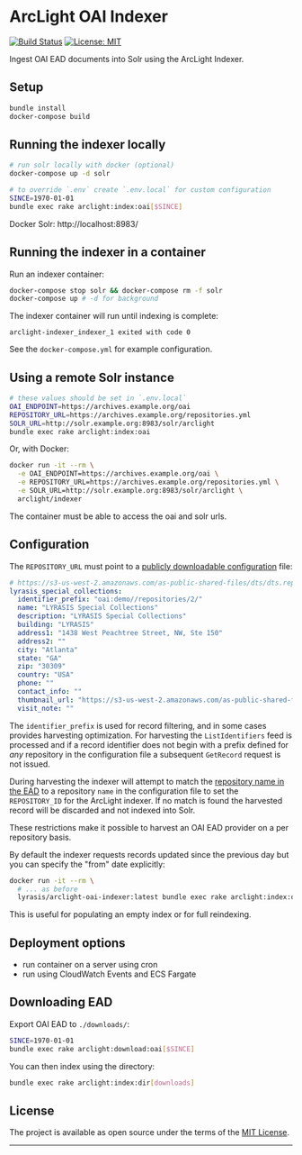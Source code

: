 # ArcLight OAI Indexer

[![Build Status](https://travis-ci.org/lyrasis/arclight-oai-indexer.svg?branch=master)](https://travis-ci.org/lyrasis/arclight-oai-indexer) [![License: MIT](https://img.shields.io/badge/license-MIT-blue.svg)](http://opensource.org/licenses/MIT)

Ingest OAI EAD documents into Solr using the ArcLight Indexer.

## Setup

```bash
bundle install
docker-compose build
```

## Running the indexer locally

```bash
# run solr locally with docker (optional)
docker-compose up -d solr

# to override `.env` create `.env.local` for custom configuration
SINCE=1970-01-01
bundle exec rake arclight:index:oai[$SINCE]
```

Docker Solr: http://localhost:8983/

## Running the indexer in a container

Run an indexer container:

```bash
docker-compose stop solr && docker-compose rm -f solr
docker-compose up # -d for background
```

The indexer container will run until indexing is complete:

`arclight-indexer_indexer_1 exited with code 0`

See the `docker-compose.yml` for example configuration.

## Using a remote Solr instance

```bash
# these values should be set in `.env.local`
OAI_ENDPOINT=https://archives.example.org/oai
REPOSITORY_URL=https://archives.example.org/repositories.yml
SOLR_URL=http://solr.example.org:8983/solr/arclight
bundle exec rake arclight:index:oai
```

Or, with Docker:

```bash
docker run -it --rm \
  -e OAI_ENDPOINT=https://archives.example.org/oai \
  -e REPOSITORY_URL=https://archives.example.org/repositories.yml \
  -e SOLR_URL=http://solr.example.org:8983/solr/arclight \
  arclight/indexer
```

The container must be able to access the oai and solr urls.

## Configuration

The `REPOSITORY_URL` must point to a [publicly downloadable configuration](https://github.com/projectblacklight/arclight/blob/master/spec/fixtures/config/repositories.yml) file:

```yml
# https://s3-us-west-2.amazonaws.com/as-public-shared-files/dts/dts.repo.yml
lyrasis_special_collections:
  identifier_prefix: "oai:demo//repositories/2/"
  name: "LYRASIS Special Collections"
  description: "LYRASIS Special Collections"
  building: "LYRASIS"
  address1: "1438 West Peachtree Street, NW, Ste 150"
  address2: ""
  city: "Atlanta"
  state: "GA"
  zip: "30309"
  country: "USA"
  phone: ""
  contact_info: ""
  thumbnail_url: "https://s3-us-west-2.amazonaws.com/as-public-shared-files/dts/dts.logo.png"
  visit_note: ""
```

The `identifier_prefix` is used for record filtering, and in some cases provides
harvesting optimization. For harvesting the `ListIdentifiers` feed is processed
and if a record identifier does not begin with a prefix defined for _any_ repository
in the configuration file a subsequent `GetRecord` request is not issued.

During harvesting the indexer will attempt to match the
[repository name in the EAD](https://github.com/lyrasis/arclight-oai-indexer/blob/master/lib/oai/utils.rb#L8)
to a repository `name` in the configuration file to set the `REPOSITORY_ID` for
the ArcLight indexer. If no match is found the harvested record will be discarded
and not indexed into Solr.

These restrictions make it possible to harvest an OAI EAD provider on a per
repository basis.

By default the indexer requests records updated since the previous day but you
can specify the "from" date explicitly:

```bash
docker run -it --rm \
  # ... as before
  lyrasis/arclight-oai-indexer:latest bundle exec rake arclight:index:oai[1970-01-01]
```

This is useful for populating an empty index or for full reindexing.

## Deployment options

- run container on a server using cron
- run using CloudWatch Events and ECS Fargate

## Downloading EAD

Export OAI EAD to `./downloads/`:

```bash
SINCE=1970-01-01
bundle exec rake arclight:download:oai[$SINCE]
```

You can then index using the directory:

```bash
bundle exec rake arclight:index:dir[downloads]
```

## License

The project is available as open source under the terms of the [MIT License](http://opensource.org/licenses/MIT).

---
